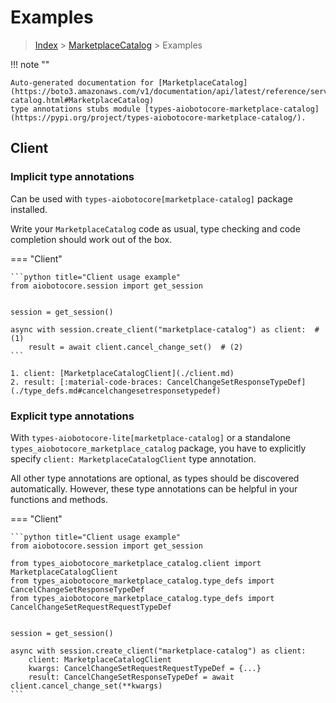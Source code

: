 # Examples

> [Index](../README.md) > [MarketplaceCatalog](./README.md) > Examples

!!! note ""

    Auto-generated documentation for [MarketplaceCatalog](https://boto3.amazonaws.com/v1/documentation/api/latest/reference/services/marketplace-catalog.html#MarketplaceCatalog)
    type annotations stubs module [types-aiobotocore-marketplace-catalog](https://pypi.org/project/types-aiobotocore-marketplace-catalog/).

## Client

### Implicit type annotations

Can be used with `types-aiobotocore[marketplace-catalog]` package installed.

Write your `MarketplaceCatalog` code as usual,
type checking and code completion should work out of the box.



=== "Client"

    ```python title="Client usage example"
    from aiobotocore.session import get_session


    session = get_session()

    async with session.create_client("marketplace-catalog") as client:  # (1)
        result = await client.cancel_change_set()  # (2)
    ```

    1. client: [MarketplaceCatalogClient](./client.md)
    2. result: [:material-code-braces: CancelChangeSetResponseTypeDef](./type_defs.md#cancelchangesetresponsetypedef) 






### Explicit type annotations

With `types-aiobotocore-lite[marketplace-catalog]`
or a standalone `types_aiobotocore_marketplace_catalog` package, you have to explicitly specify
`client: MarketplaceCatalogClient` type annotation.

All other type annotations are optional, as types should be discovered automatically.
However, these type annotations can be helpful in your functions and methods.


=== "Client"

    ```python title="Client usage example"
    from aiobotocore.session import get_session

    from types_aiobotocore_marketplace_catalog.client import MarketplaceCatalogClient
    from types_aiobotocore_marketplace_catalog.type_defs import CancelChangeSetResponseTypeDef
    from types_aiobotocore_marketplace_catalog.type_defs import CancelChangeSetRequestRequestTypeDef


    session = get_session()

    async with session.create_client("marketplace-catalog") as client:
        client: MarketplaceCatalogClient
        kwargs: CancelChangeSetRequestRequestTypeDef = {...}
        result: CancelChangeSetResponseTypeDef = await client.cancel_change_set(**kwargs)
    ```




